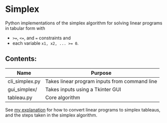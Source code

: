 # Simplex
Python implementations of the simplex algorithm for solving linear programs in tabular form with
- `>=`, `<=`, and `=` constraints and
- each variable `x1, x2, ... >= 0`.

## Contents:
|Name | Purpose |
| ----------------- | ----------------------------------- |
| cli_simplex.py | Takes linear program inputs from command line |
| gui_simplex/ | Takes inputs using a Tkinter GUI |
| tableau.py | Core algorithm |

See [my explanation](https://gist.github.com/imengus/f9619a568f7da5bc74eaf20169a24d98) for how to convert linear programs to simplex tableaus, and the steps taken in the simplex algorithm.

